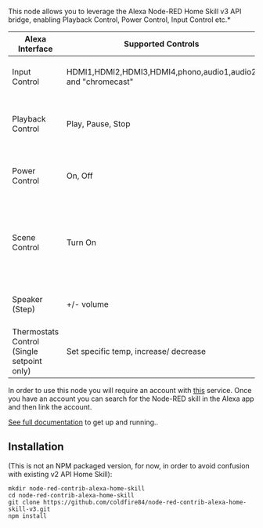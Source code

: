 This node allows you to leverage the Alexa Node-RED Home Skill v3 API bridge, enabling Playback Control, Power Control, Input Control etc.*

|Alexa Interface|Supported Controls|Example Usage|Useful Links|
|--------|----------|-------------|-------------|
|Input Control|HDMI1,HDMI2,HDMI3,HDMI4,phono,audio1,audio2 and "chromecast"|Yamaha Music Cast Amplifier|[node-red-contrib-avr-yamaha](https://flows.nodered.org/node/node-red-contrib-avr-yamaha)|
|Playback Control|Play, Pause, Stop|Kodi RPC|Http Response Node with [Kodi RPC Commands](https://kodi.wiki/view/JSON-RPC_API/Examples)|
|Power Control|On, Off|MQTT Out|Any MQTT-enabled switch, Socket etc|
|Scene Control|Turn On|Multiple|String together a number of nodes for your scene, i.e. lighting, TV on, ACR on|
|Speaker (Step)|+/- volume|Yamaha Music Cast Amplifier|[node-red-contrib-avr-yamaha](https://flows.nodered.org/node/node-red-contrib-avr-yamaha)|
|Thermostats Control (Single setpoint only)|Set specific temp, increase/ decrease|Any MQTT connected thermostat/HVAC|-|

In order to use this node you will require an account with [this](https://nr-alexav3.cb-net.co.uk/) service. Once you have an account you can search for the Node-RED skill in the Alexa app and then link the account.

[See full documentation](https://nr-alexav3.cb-net.co.uk/docs) to get up and running..

## Installation
(This is not an NPM packaged version, for now, in order to avoid confusion with existing v2 API Home Skill):
```
mkdir node-red-contrib-alexa-home-skill
cd node-red-contrib-alexa-home-skill
git clone https://github.com/coldfire84/node-red-contrib-alexa-home-skill-v3.git
npm install
```
